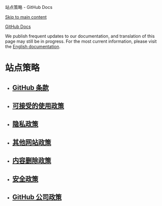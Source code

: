 站点策略 - GitHub Docs

[Skip to main content](#main-content)

[](/cn)[GitHub Docs](/cn)

We publish frequent updates to our documentation, and translation of this page may still be in progress. For the most current information, please visit the [English documentation](/en).

站点策略
==========

* [GitHub 条款](/cn/site-policy/github-terms)
  ----------

* [可接受的使用政策](/cn/site-policy/acceptable-use-policies)
  ----------

* [隐私政策](/cn/site-policy/privacy-policies)
  ----------

* [其他网站政策](/cn/site-policy/other-site-policies)
  ----------

* [内容删除政策](/cn/site-policy/content-removal-policies)
  ----------

* [安全政策](/cn/site-policy/security-policies)
  ----------

* [GitHub 公司政策](/cn/site-policy/github-company-policies)
  ----------
